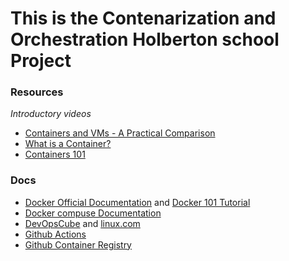 # This is the Contenarization and Orchestration Holberton school Project
### Resources
*Introductory videos*
* [Containers and VMs - A Practical Comparison](https://intranet.hbtn.io/rltoken/L8QAZZ2fOv9-m5Fateme8w)
* [What is a Container?](https://intranet.hbtn.io/rltoken/WZ5uIqgpptjRkb-9XLF05w)
* [Containers 101](https://intranet.hbtn.io/rltoken/mkMZ5ioRkxIKpLtEpHFJzQ)<br />
### Docs
* [Docker Official Documentation](https://docs.docker.com/) and [Docker 101 Tutorial](https://www.docker.com/get-started/)
* [Docker compuse Documentation](https://docs.docker.com/compose/)
* [DevOpsCube](https://devopscube.com/build-docker-image/) and [linux.com](https://www.linux.com/training-tutorials/how-create-docker-image/)
* [Github Actions](https://docs.github.com/en/actions)
* [Github Container Registry](https://docs.github.com/en/packages/working-with-a-github-packages-registry/working-with-the-container-registry)
